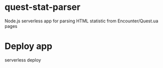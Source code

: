 # quest-stat-parser
Node.js serverless app for parsing HTML statistic from Encounter/Quest.ua pages

# Deploy app
serverless deploy
